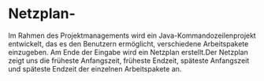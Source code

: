 # Netzplan-
Im Rahmen des Projektmanagements wird ein Java-Kommandozeilenprojekt entwickelt, das es den Benutzern ermöglicht, verschiedene Arbeitspakete einzugeben. Am Ende der Eingabe wird ein Netzplan erstellt.Der Netzplan zeigt uns die früheste Anfangszeit, früheste Endzeit, späteste Anfangszeit und späteste Endzeit der einzelnen Arbeitspakete an.
